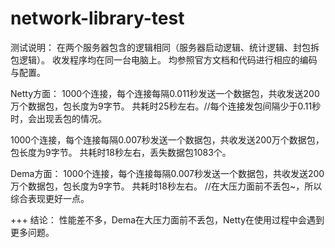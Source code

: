 # network-library-test
测试说明： 
在两个服务器包含的逻辑相同（服务器启动逻辑、统计逻辑、封包拆包逻辑）。
收发程序均在同一台电脑上。
均参照官方文档和代码进行相应的编码与配置。

Netty方面：
1000个连接，每个连接每隔0.011秒发送一个数据包，共收发送200万个数据包，包长度为9字节。
共耗时25秒左右。//每个连接发包间隔少于0.11秒时，会出现丢包的情况。

1000个连接，每个连接每隔0.007秒发送一个数据包，共收发送200万个数据包，包长度为9字节。
共耗时18秒左右，丢失数据包1083个。

Dema方面：
1000个连接，每个连接每隔0.007秒发送一个数据包，共收发送200万个数据包，包长度为9字节。
共耗时18秒左右。
//在大压力面前不丢包~，所以综合表现更好一点。

+++
结论： 
性能差不多，Dema在大压力面前不丢包，Netty在使用过程中会遇到更多问题。


